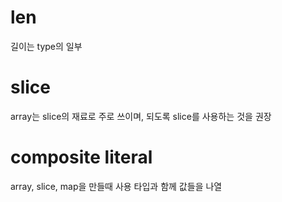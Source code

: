 # len
길이는 type의 일부

# slice
array는 slice의 재료로 주로 쓰이며, 되도록 slice를 사용하는 것을 권장

# composite literal
array, slice, map을 만들때 사용
타입과 함께 값들을 나열
